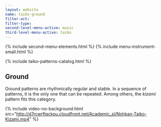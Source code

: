 ```yaml
---
layout: website
name: taiko-ground
filter-act:
filter-type:
second-level-menu-active: music
third-level-menu-active: taiko
---
```


{% include second-menu-elements.html %}
{% include menu-instrument-small.html %}

<main class="page-content">
<div class="wrapper sidebar-contents">
  <aside class="sidebar-contents__table">
    {% include taiko-patterns-catalog.html %}
  </aside>
  <section class="sidebar-contents__section">
  <div class="text-container">
    <h2>Ground</h2>
    <p>Ground patterns are rhythmically regular and stable. In a sequence of patterns, it is the only one that can be repeated. Among others, the <em>kizami</em> pattern fits this category.</p>

{% include video-no-background.html
  src="http://d7rcwrflqckpu.cloudfront.net/Academic_sl/Nohkan-Taiko-Kizami.mp4"
%}
  </div>
  </section>
  </div>
</main>
